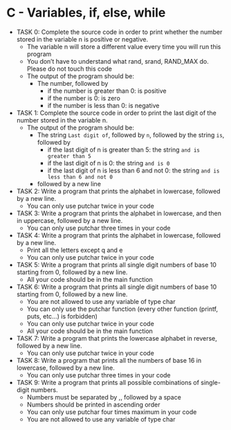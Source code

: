 # C - Variables, if, else, while

+ TASK 0: Complete the source code in order to print whether the number stored in the variable n is positive or negative.
	+ The variable n will store a different value every time you will run this program
	+ You don’t have to understand what rand, srand, RAND_MAX do. Please do not touch this code
	+ The output of the program should be:
		+ The number, followed by
			+ if the number is greater than 0: is positive
			+ if the number is 0: is zero
			+ if the number is less than 0: is negative
+ TASK 1: Complete the source code in order to print the last digit of the number stored in the variable n.
	+ The output of the program should be:
		+ The string ```Last digit of```, followed by ```n```, followed by the string ```is```, followed by
			+ if the last digit of n is greater than 5: the string ```and is greater than 5```
			+ if the last digit of n is 0: the string ```and is 0```
			+ if the last digit of n is less than 6 and not 0: the string ```and is less than 6 and not 0```
		+ followed by a new line
+ TASK 2: Write a program that prints the alphabet in lowercase, followed by a new line.
	+ You can only use putchar twice in your code
+ TASK 3: Write a program that prints the alphabet in lowercase, and then in uppercase, followed by a new line.
	+ You can only use putchar three times in your code
+ TASK 4: Write a program that prints the alphabet in lowercase, followed by a new line.
	+ Print all the letters except q and e
	+ You can only use putchar twice in your code
+ TASK 5: Write a program that prints all single digit numbers of base 10 starting from 0, followed by a new line.
	+ All your code should be in the main function
+ TASK 6: Write a program that prints all single digit numbers of base 10 starting from 0, followed by a new line.
	+ You are not allowed to use any variable of type char
	+ You can only use the putchar function (every other function (printf, puts, etc…) is forbidden)
	+ You can only use putchar twice in your code
	+ All your code should be in the main function
+ TASK 7: Write a program that prints the lowercase alphabet in reverse, followed by a new line.
	+ You can only use putchar twice in your code
+ TASK 8: Write a program that prints all the numbers of base 16 in lowercase, followed by a new line.
	+ You can only use putchar three times in your code
+ TASK 9: Write a program that prints all possible combinations of single-digit numbers.
	+ Numbers must be separated by ,, followed by a space
	+ Numbers should be printed in ascending order
	+ You can only use putchar four times maximum in your code
	+ You are not allowed to use any variable of type char
